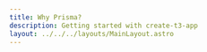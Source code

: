 ```yaml
---
title: Why Prisma?
description: Getting started with create-t3-app
layout: ../../../layouts/MainLayout.astro
---
```

